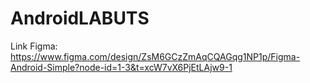 ﻿# AndroidLABUTS
Link Figma:
https://www.figma.com/design/ZsM6GCzZmAqCQAGqg1NP1p/Figma-Android-Simple?node-id=1-3&t=xcW7vX6PjEtLAjw9-1
